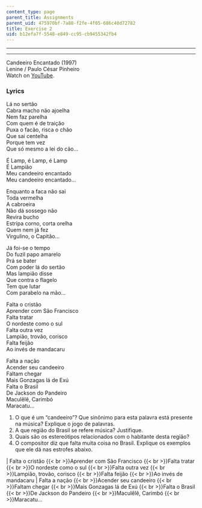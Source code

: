 ```yaml
---
content_type: page
parent_title: Assignments
parent_uid: 475970bf-7a88-f2fe-4f05-686c40d72782
title: Exercise 2
uid: b12efa7f-5548-e849-cc95-cb9455342fb4
---
```


* * *

* * *

Candeeiro Encantado (1997)  
Lenine / Paulo César Pinheiro  
Watch on [YouTube](https://www.youtube.com/watch?v=MvlFyQQ3k6I).

### Lyrics

Lá no sertão  
Cabra macho não ajoelha  
Nem faz parelha  
Com quem é de traição  
Puxa o facão, risca o chão  
Que sai centelha  
Porque tem vez  
Que só mesmo a lei do cão...

É Lamp, é Lamp, é Lamp  
É Lampião  
Meu candeeiro encantado  
Meu candeeiro encantado...

Enquanto a faca não sai  
Toda vermelha  
A cabroeira  
Não dá sossego não  
Revira bucho  
Estripa corno, corta orelha  
Quem nem já fez  
Virgulino, o Capitão...

Já foi-se o tempo  
Do fuzil papo amarelo  
Prá se bater  
Com poder lá do sertão  
Mas lampião disse  
Que contra o flagelo  
Tem que lutar  
Com parabelo na mão...

Falta o cristão  
Aprender com São Francisco  
Falta tratar  
O nordeste como o sul  
Falta outra vez  
Lampião, trovão, corisco  
Falta feijão  
Ao invés de mandacaru

Falta a nação  
Acender seu candeeiro  
Faltam chegar  
Mais Gonzagas lá de Exú  
Falta o Brasil  
De Jackson do Pandeiro  
Maculêlê, Carimbó  
Maracatu...

1.  O que é um “candeeiro”? Que sinônimo para esta palavra está presente na música? Explique o jogo de palavras.
2.  A que região do Brasil se refere música? Justifique.
3.  Quais são os estereótipos relacionados com o habitante desta região?
4.  O compositor diz que falta muita coisa no Brasil. Explique os exemplos que ele dá nas estrofes abaixo.

| Falta o cristão  {{< br >}}Aprender com São Francisco  {{< br >}}Falta tratar  {{< br >}}O nordeste como o sul  {{< br >}}Falta outra vez  {{< br >}}Lampião, trovão, corisco  {{< br >}}Falta feijão  {{< br >}}Ao invés de mandacaru | Falta a nação  {{< br >}}Acender seu candeeiro  {{< br >}}Faltam chegar  {{< br >}}Mais Gonzagas lá de Exú  {{< br >}}Falta o Brasil  {{< br >}}De Jackson do Pandeiro  {{< br >}}Maculêlê, Carimbó  {{< br >}}Maracatu...
